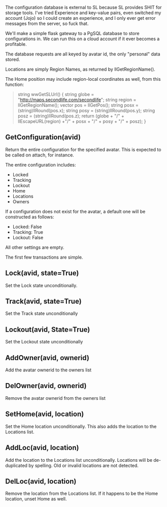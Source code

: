 The configuration database is external to SL because SL provides SHIT for storage tools.
I've tried Experience and key-value pairs, even switched my account (Jojo) so I could create
an experience, and I only ever get error messages from the server, so fuck that.

We'll make a simple flask gateway to a PgSQL database to store configurations in.  We 
can run this on a cloud account if it ever becomes a profitable.

The database requests are all keyed by avatar id, the only "personal" data stored.

Locations are simply Region Names, as returned by llGetRegionName().

The Home position may include region-local coordinates as well, from this function:

> string wwGetSLUrl()
> {
>     string globe = "http://maps.secondlife.com/secondlife";
>     string region = llGetRegionName();
>     vector pos = llGetPos();
>     string posx = (string)llRound(pos.x);
>     string posy = (string)llRound(pos.y);
>     string posz = (string)llRound(pos.z);
>     return (globe + "/" + llEscapeURL(region) +"/" + posx + "/" + posy + "/" + posz);
> }


## GetConfiguration(avid) ##

Return the entire configuration for the specified avatar.
This is expected to be called on attach, for instance.

The entire configuration includes:

* Locked
* Tracking
* Lockout
* Home
* Locations
* Owners

If a configuration does not exist for the avatar, a default one will be constructed as follows:

* Locked: False
* Tracking: True
* Lockout: False

All other settings are empty.

The first few transactions are simple.

## Lock(avid, state=True) ##

Set the Lock state unconditionally.

## Track(avid, state=True) ##

Set the Track state unconditionally

## Lockout(avid, State=True) ##

Set the Lockout state unconditionally

## AddOwner(avid, ownerid) ##

Add the avatar ownerid to the owners list

## DelOwner(avid, ownerid) ##

Remove the avatar ownerid from the owners list

## SetHome(avid, location) ##

Set the Home location unconditionally.
This also adds the location to the Locations list.

## AddLoc(avid, location) ##

Add the location to the Locations list unconditionally.
Locations will be de-duplicated by spelling.
Old or invalid locations are not detected.

## DelLoc(avid, location) ##

Remove the location from the Locations list.
If it happens to be the Home location, unset Home as well.
